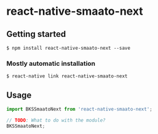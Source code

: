 # react-native-smaato-next

## Getting started

`$ npm install react-native-smaato-next --save`

### Mostly automatic installation

`$ react-native link react-native-smaato-next`

## Usage
```javascript
import BKSSmaatoNext from 'react-native-smaato-next';

// TODO: What to do with the module?
BKSSmaatoNext;
```
